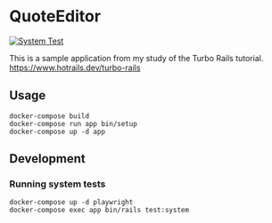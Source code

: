 # QuoteEditor

[![System Test](https://github.com/hidakatsuya/quote-editor/actions/workflows/test.yml/badge.svg?branch=main)](https://github.com/hidakatsuya/quote-editor/actions/workflows/test.yml)

This is a sample application from my study of the Turbo Rails tutorial.
https://www.hotrails.dev/turbo-rails

## Usage

```
docker-compose build
docker-compose run app bin/setup
docker-compose up -d app
```

## Development

### Running system tests

```
docker-compose up -d playwright
docker-compose exec app bin/rails test:system
```
